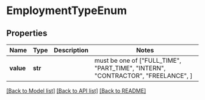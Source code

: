 # EmploymentTypeEnum


## Properties
Name | Type | Description | Notes
------------ | ------------- | ------------- | -------------
**value** | **str** |  |  must be one of ["FULL_TIME", "PART_TIME", "INTERN", "CONTRACTOR", "FREELANCE", ]

[[Back to Model list]](../README.md#documentation-for-models) [[Back to API list]](../README.md#documentation-for-api-endpoints) [[Back to README]](../README.md)


